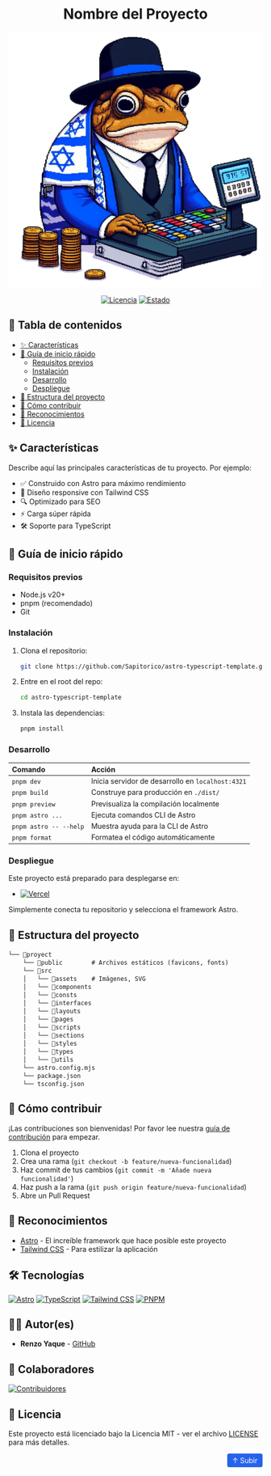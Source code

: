 <div align="center">

# Nombre del Proyecto

![Logo del proyecto](_e1981641-a5d1-4a05-93e8-10c7df839c82.png)

[![Licencia](https://img.shields.io/badge/licencia-MIT-blue.svg)](LICENSE)
[![Estado](https://img.shields.io/badge/estado-activo-brightgreen.svg)](https://github.com/Sapitorico/astro-typescript-template/actions)

</div>

## 📖 Tabla de contenidos

- [✨ Características](#-características)
- [🚀 Guía de inicio rápido](#-guía-de-inicio-rápido)
  - [Requisitos previos](#requisitos-previos)
  - [Instalación](#instalación)
  - [Desarrollo](#desarrollo)
  - [Despliegue](#despliegue)
- [🧩 Estructura del proyecto](#-estructura-del-proyecto)
- [🤝 Cómo contribuir](#-cómo-contribuir)
- [👏 Reconocimientos](#-reconocimientos)
- [📄 Licencia](#-licencia)

## ✨ Características

Describe aquí las principales características de tu proyecto. Por ejemplo:

- ✅ Construido con Astro para máximo rendimiento
- 🎨 Diseño responsive con Tailwind CSS
- 🔍 Optimizado para SEO
- ⚡ Carga súper rápida
- 🛠 Soporte para TypeScript

## 🚀 Guía de inicio rápido

### Requisitos previos

- Node.js v20+
- pnpm (recomendado)
- Git

### Instalación

1. Clona el repositorio:

   ```bash
   git clone https://github.com/Sapitorico/astro-typescript-template.git
   ```

2. Entre en el root del repo:

   ```bash
   cd astro-typescript-template
   ```

2. Instala las dependencias:

   ```bash
   pnpm install
   ```

### Desarrollo

| Comando                | Acción                                            |
| :--------------------- | :------------------------------------------------ |
| `pnpm dev`             | Inicia servidor de desarrollo en `localhost:4321` |
| `pnpm build`           | Construye para producción en `./dist/`            |
| `pnpm preview`         | Previsualiza la compilación localmente            |
| `pnpm astro ...`       | Ejecuta comandos CLI de Astro                     |
| `pnpm astro -- --help` | Muestra ayuda para la CLI de Astro                |
| `pnpm format`          | Formatea el código automáticamente                |

### Despliegue

Este proyecto está preparado para desplegarse en:

- [![Vercel](https://img.shields.io/badge/Vercel-000000?style=for-the-badge&logo=vercel&logoColor=white)](https://vercel.com)

Simplemente conecta tu repositorio y selecciona el framework Astro.

## 🧩 Estructura del proyecto

```
└── 📁proyect
    └── 📁public        # Archivos estáticos (favicons, fonts)
    └── 📁src
    │   └── 📁assets    # Imágenes, SVG
    │   └── 📁components
    │   └── 📁consts
    │   └── 📁interfaces
    │   └── 📁layouts
    │   └── 📁pages
    │   └── 📁scripts
    │   └── 📁sections
    │   └── 📁styles
    │   └── 📁types
    │   └── 📁utils
    └── astro.config.mjs
    └── package.json
    └── tsconfig.json
```

## 🤝 Cómo contribuir

¡Las contribuciones son bienvenidas! Por favor lee nuestra [guía de contribución](CONTRIBUTING.md) para empezar.

1. Clona el proyecto
2. Crea una rama (`git checkout -b feature/nueva-funcionalidad`)
3. Haz commit de tus cambios (`git commit -m 'Añade nueva funcionalidad'`)
4. Haz push a la rama (`git push origin feature/nueva-funcionalidad`)
5. Abre un Pull Request

## 👏 Reconocimientos

- [Astro](https://astro.build) - El increíble framework que hace posible este proyecto
- [Tailwind CSS](https://tailwindcss.com) - Para estilizar la aplicación

## 🛠️ Tecnologías

[![Astro](https://img.shields.io/badge/Astro-fff?style=for-the-badge&logo=astro&logoColor=bd303a&color=352563)](https://astro.build)
[![TypeScript](https://img.shields.io/badge/TypeScript-007ACC?style=for-the-badge&logo=typescript&logoColor=white)](https://www.typescriptlang.org/)
[![Tailwind CSS](https://img.shields.io/badge/Tailwind_CSS-38B2AC?style=for-the-badge&logo=tailwind-css&logoColor=white)](https://tailwindcss.com/)
[![PNPM](https://img.shields.io/badge/pnpm-%234a4a4a.svg?style=for-the-badge&logo=pnpm&logoColor=f69220)](https://pnpm.io/)

## 👨‍💻 Autor(es)

- **Renzo Yaque** - [GitHub](https://github.com/Sapitorico)

## 🤝 Colaboradores

[![Contribuidores](https://contrib.rocks/image?repo=sapitorico/astro-typescript-template)](https://github.com/sapitorico/astro-typescript-template/graphs/contributors)

## 📄 Licencia

Este proyecto está licenciado bajo la Licencia MIT - ver el archivo [LICENSE](LICENSE) para más detalles.

<div align="right">
  <a href="#" style="
    display: inline-block;
    padding: 5px 10px;
    background: #2563eb;
    color: white;
    text-decoration: none;
    border-radius: 4px;
    font-size: 14px;
  ">↑ Subir</a>
</div>
